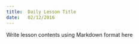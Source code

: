 ```yaml
---
title:  Daily Lesson Title
date:   02/12/2016
---
```


Write lesson contents using Markdown format here